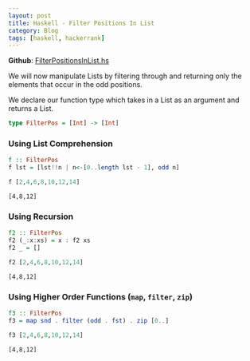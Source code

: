 ```yaml
---
layout: post
title: Haskell - Filter Positions In List
category: Blog
tags: [haskell, hackerrank]
---
```


**Github**: [FilterPositionsInList.hs](https://github.com/eloyekunle/haskell_snippets/blob/master/FilterPositionsInList.hs)

We will now manipulate Lists by filtering through and returning only the elements that occur in the odd positions.

We declare our function type which takes in a List as an argument and returns a List.


```haskell
type FilterPos = [Int] -> [Int]
```

### Using List Comprehension


```haskell
f :: FilterPos
f lst = [lst!!n | n<-[0..length lst - 1], odd n]
```


```haskell
f [2,4,6,8,10,12,14]
```


    [4,8,12]


### Using Recursion


```haskell
f2 :: FilterPos
f2 (_:x:xs) = x : f2 xs
f2 _ = []
```


```haskell
f2 [2,4,6,8,10,12,14]
```


    [4,8,12]


### Using Higher Order Functions (`map`, `filter`, `zip`)


```haskell
f3 :: FilterPos
f3 = map snd . filter (odd . fst) . zip [0..]
```


```haskell
f3 [2,4,6,8,10,12,14]
```


    [4,8,12]
